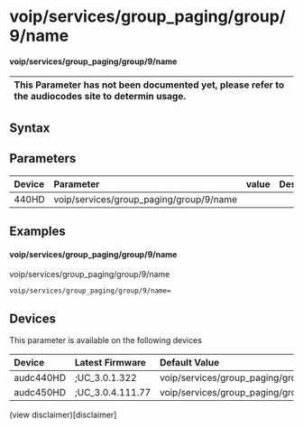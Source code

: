 ﻿---
description: voip/services/group_paging/group/9/name
search: false
---

# voip/services/group_paging/group/9/name

#### voip/services/group_paging/group/9/name


| This Parameter has not been documented yet, please refer to the audiocodes site to determin usage.  | 
| :--- |

## Syntax

## Parameters
|Device|Parameter|value|Description|
|:---|:---|:---|:---|
| 440HD | voip/services/group_paging/group/9/name |  |  |

## Examples
#### voip/services/group_paging/group/9/name

voip/services/group_paging/group/9/name

```
voip/services/group_paging/group/9/name=
```

## Devices
This parameter is available on the following devices

| Device | Latest Firmware | Default Value |
|:---|:---|:---|
| audc440HD | ;UC_3.0.1.322 | voip/services/group_paging/group/9/name= 
| audc450HD | ;UC_3.0.4.111.77 | voip/services/group_paging/group/9/name= 

(view disclaimer)[disclaimer]
